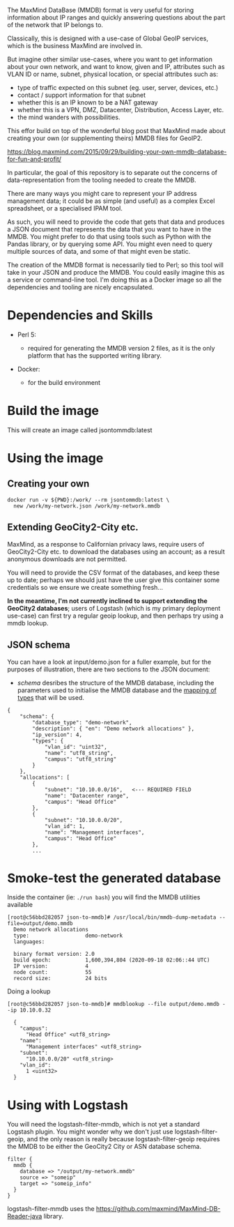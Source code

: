 The MaxMind DataBase (MMDB) format is very useful for storing
information about IP ranges and quickly answering questions
about the part of the network that IP belongs to.

Classically, this is designed with a use-case of Global GeoIP
services, which is the business MaxMind are involved in.

But imagine other similar use-cases, where you want to get
information about your own network, and want to know, given
and IP, attributes such as VLAN ID or name, subnet, physical location, or special attributes such as:

- type of traffic expected on this subnet (eg. user, server, devices, etc.)
- contact / support information for that subnet
- whether this is an IP known to be a NAT gateway
- whether this is a VPN, DMZ, Datacenter, Distribution, Access Layer, etc.
- the mind wanders with possibilities.

This effor build on top of the wonderful blog post that MaxMind made about creating your own (or supplementing theirs) MMDB files for GeoIP2.

https://blog.maxmind.com/2015/09/29/building-your-own-mmdb-database-for-fun-and-profit/

In particular, the goal of this repository is to separate out the concerns of data-representation from the tooling needed to create the MMDB.

There are many ways you might care to represent your IP address
management data; it could be as simple (and useful) as a complex Excel spreadsheet, or a specialised IPAM tool.

As such, you will need to provide the code that gets that data and produces a JSON document that represents the data that you want to have in the MMDB. You might prefer to do that using tools such as Python with the Pandas library, or by querying some API. You might even need to query multiple sources of data, and some of that might even be static.

The creation of the MMDB format is necessarily tied to Perl; so this tool will take in your JSON and produce the MMDB. You could easily imagine this as a service or command-line tool. I'm doing this as a Docker image so all the dependencies and tooling are nicely encapsulated.

# Dependencies and Skills

  - Perl 5:
    - required for generating the MMDB version 2 files, as it is the only platform that has the supported writing library.

  - Docker:
    - for the build environment

# Build the image

This will create an image called jsontommdb:latest

# Using the image

## Creating your own

    docker run -v ${PWD}:/work/ --rm jsontommdb:latest \
      new /work/my-network.json /work/my-network.mmdb

## Extending GeoCity2-City etc.

MaxMind, as a response to Californian privacy laws, require
users of GeoCity2-City etc. to download the databases using
an account; as a result anonymous downloads are not permitted.

You will need to provide the CSV format of the databases, and
keep these up to date; perhaps we should just have the user
give this container some credentials so we ensure we create something fresh...

**In the meantime, I'm not currently inclined to support
extending the GeoCity2 databases**; users of Logstash (which
is my primary deployment use-case) can first try a regular
geoip lookup, and then perhaps try using a mmdb lookup.

## JSON schema

You can have a look at input/demo.json for a fuller example, but for the purposes of illustration, there are two sections to the JSON document:

- *schema* desribes the structure of the MMDB database, including the parameters used to initialise the MMDB database and the [mapping of types](https://metacpan.org/pod/MaxMind::DB::Writer::Tree#DATA-TYPES) that will be used.

```
{
    "schema": {
        "database_type": "demo-network",
        "description": { "en": "Demo network allocations" },
        "ip_version": 4,
        "types": {
            "vlan_id": "uint32",
            "name": "utf8_string",
            "campus": "utf8_string"
        }
    },
    "allocations": [
        {
            "subnet": "10.10.0.0/16",   <--- REQUIRED FIELD
            "name": "Datacenter range",
            "campus": "Head Office"
        },
        {
            "subnet": "10.10.0.0/20",
            "vlan_id": 1,
            "name": "Management interfaces",
            "campus": "Head Office"
        },
        ...
```

# Smoke-test the generated database

Inside the container (ie: `./run bash`) you will find the MMDB utilities available

```
[root@c56bbd282057 json-to-mmdb]# /usr/local/bin/mmdb-dump-metadata --file=output/demo.mmdb 
  Demo network allocations
  type:                  demo-network
  languages:             

  binary format version: 2.0
  build epoch:           1,600,394,804 (2020-09-18 02:06::44 UTC)
  IP version:            4
  node count:            55
  record size:           24 bits
```

Doing a lookup

```
[root@c56bbd282057 json-to-mmdb]# mmdblookup --file output/demo.mmdb --ip 10.10.0.32

  {
    "campus": 
      "Head Office" <utf8_string>
    "name": 
      "Management interfaces" <utf8_string>
    "subnet": 
      "10.10.0.0/20" <utf8_string>
    "vlan_id": 
      1 <uint32>
  }
```

# Using with Logstash

You will need the logstash-filter-mmdb, which is not yet a
standard Logstash plugin. You might wonder why we don't
just use logstash-filter-geoip, and the only reason is
really because logstash-filter-geoip requires the MMDB
to be either the GeoCity2 City or ASN database schema.

    filter {
      mmdb {
        database => "/output/my-network.mmdb"
        source => "someip"
        target => "someip_info"
      }
    }

logstash-filter-mmdb uses the https://github.com/maxmind/MaxMind-DB-Reader-java library.
